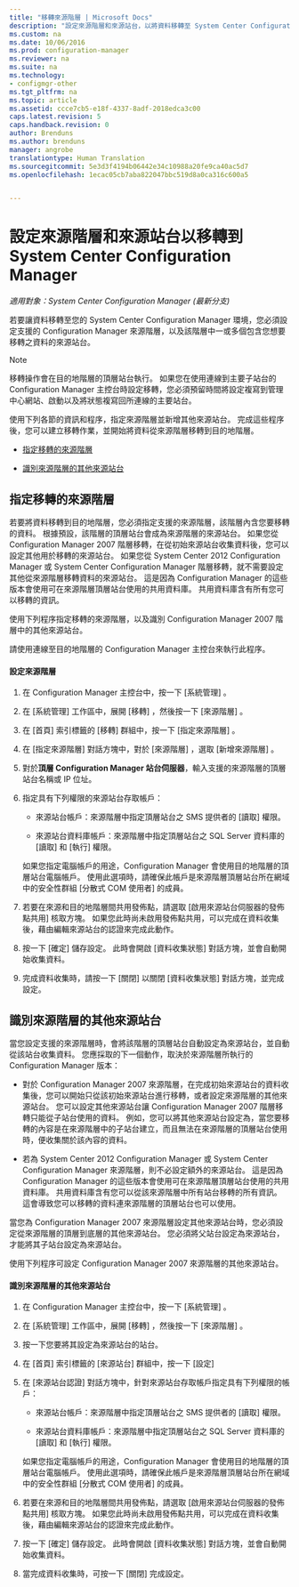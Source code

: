 ```yaml
---
title: "移轉來源階層 | Microsoft Docs"
description: "設定來源階層和來源站台，以將資料移轉至 System Center Configuration Manager 環境。"
ms.custom: na
ms.date: 10/06/2016
ms.prod: configuration-manager
ms.reviewer: na
ms.suite: na
ms.technology:
- configmgr-other
ms.tgt_pltfrm: na
ms.topic: article
ms.assetid: ccce7cb5-e18f-4337-8adf-2018edca3c00
caps.latest.revision: 5
caps.handback.revision: 0
author: Brenduns
ms.author: brenduns
manager: angrobe
translationtype: Human Translation
ms.sourcegitcommit: 5e3d3f4194b06442e34c10988a20fe9ca40ac5d7
ms.openlocfilehash: 1ecac05cb7aba822047bbc519d8a0ca316c600a5


---
```

# <a name="configuring-source-hierarchies-and-source-sites-for-migration-to-system-center-configuration-manager"></a>設定來源階層和來源站台以移轉到 System Center Configuration Manager

*適用對象：System Center Configuration Manager (最新分支)*

若要讓資料移轉至您的 System Center Configuration Manager 環境，您必須設定支援的 Configuration Manager 來源階層，以及該階層中一或多個包含您想要移轉之資料的來源站台。  

> [!NOTE]  
>  移轉操作會在目的地階層的頂層站台執行。 如果您在使用連線到主要子站台的 Configuration Manager 主控台時設定移轉，您必須預留時間將設定複寫到管理中心網站、啟動以及將狀態複寫回所連線的主要站台。  

 使用下列各節的資訊和程序，指定來源階層並新增其他來源站台。 完成這些程序後，您可以建立移轉作業，並開始將資料從來源階層移轉到目的地階層。  

-   [指定移轉的來源階層](#BKBM_ConfigSrcHierarchy)  

-   [識別來源階層的其他來源站台](#BKBM_ConfigSrcSites)  

##  <a name="a-namebkbmconfigsrchierarchya-specify-a-source-hierarchy-for-migration"></a><a name="BKBM_ConfigSrcHierarchy"></a> 指定移轉的來源階層  
 若要將資料移轉到目的地階層，您必須指定支援的來源階層，該階層內含您要移轉的資料。 根據預設，該階層的頂層站台會成為來源階層的來源站台。 如果您從 Configuration Manager 2007 階層移轉，在從初始來源站台收集資料後，您可以設定其他用於移轉的來源站台。 如果您從 System Center 2012 Configuration Manager 或 System Center Configuration Manager 階層移轉，就不需要設定其他從來源階層移轉資料的來源站台。 這是因為 Configuration Manager 的這些版本會使用可在來源階層頂層站台使用的共用資料庫。 共用資料庫含有所有您可以移轉的資訊。  

 使用下列程序指定移轉的來源階層，以及識別 Configuration Manager 2007 階層中的其他來源站台。  

 請使用連線至目的地階層的 Configuration Manager 主控台來執行此程序。  

#### <a name="to-configure-a-source-hierarchy"></a>設定來源階層  

1.  在 Configuration Manager 主控台中，按一下 [系統管理] 。  

2.  在 [系統管理]  工作區中，展開 [移轉] ，然後按一下 [來源階層] 。  

3.  在 [首頁]  索引標籤的 [移轉]  群組中，按一下 [指定來源階層] 。  

4.  在 [指定來源階層]  對話方塊中，對於 [來源階層] ，選取 [新增來源階層] 。  

5.  對於**頂層 Configuration Manager 站台伺服器**，輸入支援的來源階層的頂層站台名稱或 IP 位址。  

6.  指定具有下列權限的來源站台存取帳戶：  

    -   來源站台帳戶：來源階層中指定頂層站台之 SMS 提供者的 [讀取]  權限。  

    -   來源站台資料庫帳戶：來源階層中指定頂層站台之 SQL Server 資料庫的 [讀取]  和 [執行]  權限。  

     如果您指定電腦帳戶的用途，Configuration Manager 會使用目的地階層的頂層站台電腦帳戶。 使用此選項時，請確保此帳戶是來源階層頂層站台所在網域中的安全性群組 [分散式 COM 使用者]  的成員。  

7.  若要在來源和目的地階層間共用發佈點，請選取 [啟用來源站台伺服器的發佈點共用]  核取方塊。 如果您此時尚未啟用發佈點共用，可以完成在資料收集後，藉由編輯來源站台的認證來完成此動作。  

8.  按一下 [確定]  儲存設定。 此時會開啟 [資料收集狀態]  對話方塊，並會自動開始收集資料。  

9. 完成資料收集時，請按一下 [關閉]  以關閉 [資料收集狀態]  對話方塊，並完成設定。  

##  <a name="a-namebkbmconfigsrcsitesa-identify-additional-source-sites-of-the-source-hierarchy"></a><a name="BKBM_ConfigSrcSites"></a> 識別來源階層的其他來源站台  
 當您設定支援的來源階層時，會將該階層的頂層站台自動設定為來源站台，並自動從該站台收集資料。 您應採取的下一個動作，取決於來源階層所執行的 Configuration Manager 版本：  

-   對於 Configuration Manager 2007 來源階層，在完成初始來源站台的資料收集後，您可以開始只從該初始來源站台進行移轉，或者設定來源階層的其他來源站台。 您可以設定其他來源站台讓 Configuration Manager 2007 階層移轉只能從子站台使用的資料。 例如，您可以將其他來源站台設定為，當您要移轉的內容是在來源階層中的子站台建立，而且無法在來源階層的頂層站台使用時，便收集關於該內容的資料。  

-   若為 System Center 2012 Configuration Manager 或 System Center Configuration Manager 來源階層，則不必設定額外的來源站台。 這是因為 Configuration Manager 的這些版本會使用可在來源階層頂層站台使用的共用資料庫。 共用資料庫含有您可以從該來源階層中所有站台移轉的所有資訊。 這會導致您可以移轉的資料連來源階層的頂層站台也可以使用。  

當您為 Configuration Manager 2007 來源階層設定其他來源站台時，您必須設定從來源階層的頂層到底層的其他來源站台。 您必須將父站台設定為來源站台，才能將其子站台設定為來源站台。  

使用下列程序可設定 Configuration Manager 2007 來源階層的其他來源站台。  

#### <a name="to-identify-additional-source-sites-in-the-source-hierarchy"></a>識別來源階層的其他來源站台  

1.  在 Configuration Manager 主控台中，按一下 [系統管理] 。  

2.  在 [系統管理]  工作區中，展開 [移轉] ，然後按一下 [來源階層] 。  

3.  按一下您要將其設定為來源站台的站台。  

4.  在 [首頁]  索引標籤的 [來源站台]  群組中，按一下 [設定]   

5.  在 [來源站台認證]  對話方塊中，針對來源站台存取帳戶指定具有下列權限的帳戶：  

    -   來源站台帳戶：來源階層中指定頂層站台之 SMS 提供者的 [讀取]  權限。  

    -   來源站台資料庫帳戶：來源階層中指定頂層站台之 SQL Server 資料庫的 [讀取]  和 [執行]  權限。  

    如果您指定電腦帳戶的用途，Configuration Manager 會使用目的地階層的頂層站台電腦帳戶。 使用此選項時，請確保此帳戶是來源階層頂層站台所在網域中的安全性群組 [分散式 COM 使用者]  的成員。  

6.  若要在來源和目的地階層間共用發佈點，請選取 [啟用來源站台伺服器的發佈點共用]  核取方塊。 如果您此時尚未啟用發佈點共用，可以完成在資料收集後，藉由編輯來源站台的認證來完成此動作。  

7.  按一下 [確定]  儲存設定。 此時會開啟 [資料收集狀態]  對話方塊，並會自動開始收集資料。  

8.  當完成資料收集時，可按一下 [關閉]  完成設定。  



<!--HONumber=Dec16_HO3-->


